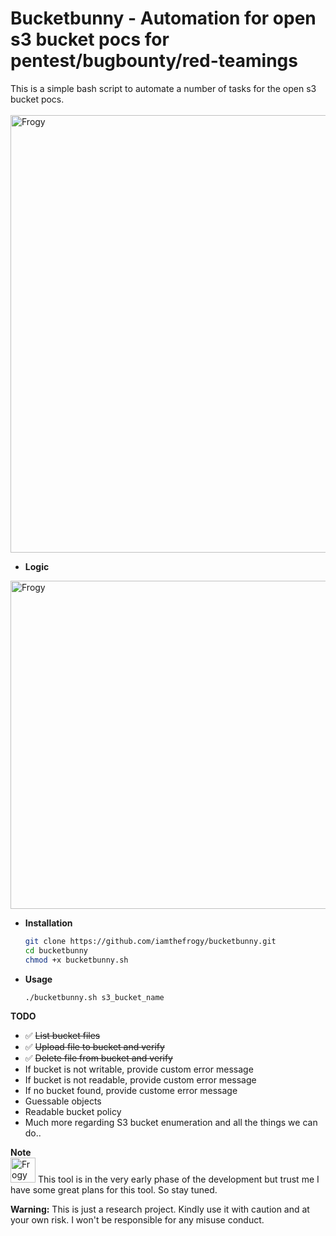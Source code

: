 # Bucketbunny - Automation for open s3 bucket pocs for pentest/bugbounty/red-teamings
This is a simple bash script to automate a number of tasks for the open s3 bucket pocs.<br/><br/>
<img src="https://user-images.githubusercontent.com/8291014/109222405-9e149d80-77b1-11eb-97ea-873560055c4e.png" alt="Frogy" title="Frogy" height="700" />

+ **Logic**<br/>
<img src="https://user-images.githubusercontent.com/8291014/109382683-dd3e0e00-78d9-11eb-850d-8cdb80f84d12.jpg" alt="Frogy" title="Frogy" height="525" />

+ **Installation**
    ```sh
    git clone https://github.com/iamthefrogy/bucketbunny.git
    cd bucketbunny
    chmod +x bucketbunny.sh
    ```
+ **Usage**
    ```sh
    ./bucketbunny.sh s3_bucket_name
    ```
    
**TODO**
- ✅  ~~List bucket files~~
- ✅  ~~Upload file to bucket and verify~~
- ✅  ~~Delete file from bucket and verify~~
- If bucket is not writable, provide custom error message
- If bucket is not readable, provide custom error message
- If no bucket found, provide custome error message
- Guessable objects
- Readable bucket policy
- Much more regarding S3 bucket enumeration and all the things we can do..

**Note**<br/>
<img src="https://user-images.githubusercontent.com/8291014/108618620-7327f380-7417-11eb-8f5a-2b462a820502.png" alt="Frogy" title="Frogy" height="40"/>
This tool is in the very early phase of the development but trust me I have some great plans for this tool. So stay tuned.

**Warning:** This is just a research project. Kindly use it with caution and at your own risk. I won't be responsible for any misuse conduct.
